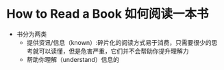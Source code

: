 # How to Read a Book 如何阅读一本书

* 书分为两类
    - 提供资讯/信息（known）:碎片化的阅读方式易于消费，只需要很少的思考就可以读懂，但是危害严重，它们并不会帮助你提升理解力
    - 帮助你理解（understand）信息的
